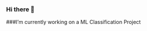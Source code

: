 ### Hi there 👋
###I’m currently working on a ML Classification Project
<!--
**GBNahid/GBNahid** is a ✨ _special_ ✨ repository because its `README.md` (this file) appears on your GitHub profile.

Here are some ideas to get you started:
 🔭 I’m currently working on a ML Classification Project
- 🌱 I’m currently learning ...
- 👯 I’m looking to collaborate on ...
- 🤔 I’m looking for help with ...
- 💬 Ask me about ...
- 📫 How to reach me: ...
- 😄 Pronouns: ...
- ⚡ Fun fact: ...
-->
